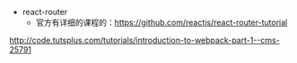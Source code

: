 - react-router
  - 官方有详细的课程的：https://github.com/reactjs/react-router-tutorial

http://code.tutsplus.com/tutorials/introduction-to-webpack-part-1--cms-25791


